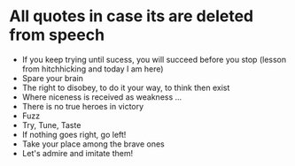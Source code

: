 # All quotes in case its are deleted from speech

* If you keep trying until sucess, you will succeed before you stop (lesson from hitchhicking and today I am here)
* Spare your brain
* The right to disobey, to do it your way, to think then exist
* Where niceness is received as weakness ...
* There is no true heroes in victory
* Fuzz
* Try, Tune, Taste
* If nothing goes right, go left!
* Take your place among the brave ones
* Let's admire and imitate them!
